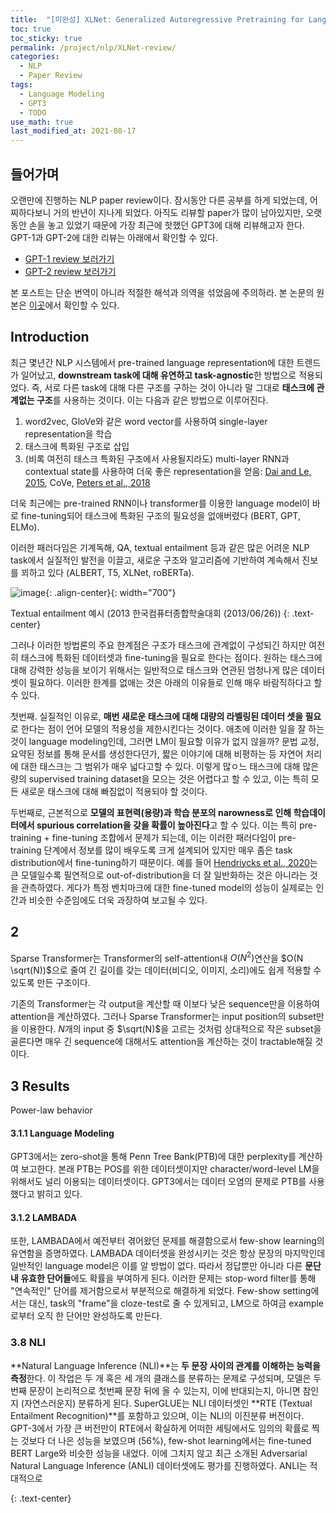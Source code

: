 ```yaml
---
title:  "[미완성] XLNet: Generalized Autoregressive Pretraining for Language Understanding review"
toc: true
toc_sticky: true
permalink: /project/nlp/XLNet-review/
categories:
  - NLP
  - Paper Review
tags:
  - Language Modeling
  - GPT3
  - TODO
use_math: true
last_modified_at: 2021-08-17
---
```


## 들어가며

오랜만에 진행하는 NLP paper review이다. 잠시동안 다른 공부를 하게 되었는데, 어찌하다보니 거의 반년이 지나게 되었다. 아직도 리뷰할 paper가 많이 남아있지만, 오랫동안 손을 놓고 있었기 때문에 가장 최근에 핫했던 GPT3에 대해 리뷰해고자 한다. GPT-1과 GPT-2에 대한 리뷰는 아래에서 확인할 수 있다.

- [GPT-1 review 보러가기](/project/nlp/gpt1/)
- [GPT-2 review 보러가기](/project/nlp/gpt2-review/)

본 포스트는 단순 번역이 아니라 적절한 해석과 의역을 섞었음에 주의하라. 본 논문의 원본은 [이곳](https://arxiv.org/pdf/2005.14165.pdf)에서 확인할 수 있다.


## Introduction

최근 몇년간 NLP 시스템에서 pre-trained language representation에 대한 트렌드가 일어났고, **downstream task에 대해 유연하고 task-agnostic**한 방법으로 적용되었다. 즉, 서로 다른 task에 대해 다른 구조를 구하는 것이 아니라 말 그대로 **태스크에 관계없는 구조**를 사용하는 것이다. 이는 다음과 같은 방법으로 이루어진다.

1. word2vec, GloVe와 같은 word vector를 사용하여 single-layer representation을 학습
2. 태스크에 특화된 구조로 삽입
3. (비록 여전히 태스크 특화된 구조에서 사용될지라도) multi-layer RNN과 contextual state를 사용하여 더욱 좋은 representation을 얻음: [Dai and Le, 2015](https://dl.acm.org/doi/10.5555/2969442.2969583), CoVe, [Peters et al., 2018](https://aclanthology.org/D18-1179.pdf)

더욱 최근에는 pre-trained RNN이나 transformer를 이용한 language model이 바로 fine-tuning되어 태스크에 특화된 구조의 필요성을 없애버렸다 (BERT, GPT, ELMo).

이러한 패러다임은 기계독해, QA, textual entailment 등과 같은 많은 어려운 NLP task에서 실질적인 발전을 이끌고, 새로운 구조와 알고리즘에 기반하여 계속해서 진보를 꾀하고 있다 (ALBERT, T5, XLNet, roBERTa).

![image](https://user-images.githubusercontent.com/47516855/126507330-870807b5-65b3-45a5-a943-e878d3551497.png){: .align-center}{: width="700"}

Textual entailment 예시 (2013 한국컴퓨터종합학술대회 (2013/06/26))
{: .text-center}

그러나 이러한 방법론의 주요 한계점은 구조가 태스크에 관계없이 구성되긴 하지만 여전히 태스크에 특화된 데이터셋과 fine-tuning을 필요로 한다는 점이다. 원하는 태스크에 대해 강력한 성능을 보이기 위해서는 일반적으로 태스크와 연관된 엄청나게 많은 데이터셋이 필요하다. 이러한 한계를 없애는 것은 아래의 이유들로 인해 매우 바람직하다고 할 수 있다.

첫번째. 실질적인 이유로, **매번 새로운 태스크에 대해 대량의 라벨링된 데이터 셋을 필요**로 한다는 점이 언어 모델의 적용성을 제한시킨다는 것이다. 애초에 이러한 일을 잘 하는 것이 language modeling인데, 그러면 LM이 필요할 이유가 없지 않을까? 문법 교정, 요약된 정보를 통해 문서를 생성한다던가, 짧은 이야기에 대해 비평하는 등 자연어 처리에 대한 태스크는 그 범위가 매우 넓다고할 수 있다. 이렇게 많ㅇ느 태스크에 대해 많은 량의 supervised training dataset을 모으는 것은 어렵다고 할 수 있고, 이는 특히 모든 새로운 태스크에 대해 빠짐없이 적용되야 할 것이다.

두번째로, 근본적으로 **모델의 표현력(용량)과 학습 분포의 narowness로 인해 학습데이터에서 spurious correlation을 갖을 확률이 높아진다**고 할 수 있다. 이는 특히 pre-training + fine-tuning 조합에서 문제가 되는데, 이는 이러한 패러다임이 pre-training 단계에서 정보를 많이 배우도록 크게 설계되어 있지만 매우 좀은 task distribution에서 fine-tuning하기 때문이다. 예를 들어 [Hendriycks et al., 2020](https://arxiv.org/abs/2004.06100)는 큰 모델일수록 필연적으로 out-of-distribution을 더 잘 일반화하는 것은 아니라는 것을 관측하였다. 게다가 특정 벤치마크에 대한 fine-tuned model의 성능이 실제로는 인간과 비슷한 수준임에도 더욱 과장하여 보고될 수 있다.




## 2

Sparse Transformer는 Transformer의 self-attention내 $O(N^2)$연산을 $O(N \sqrt(N))$으로 줄여 긴 길이를 갖는 데이터(비디오, 이미지, 소리)에도 쉽게 적용할 수 있도록 만든 구조이다. 

기존의 Transformer는 각 output을 계산할 때 이보다 낮은 sequence만을 이용하여 attention을 계산하였다. 그러나 Sparse Transformer는 input position의 subset만을 이용한다. $N$개의 input 중 $\sqrt(N)$을 고르는 것처럼 상대적으로 작은 subset을 골른다면 매우 긴 sequence에 대해서도 attention을 계산하는 것이 tractable해질 것이다. 

## 3 Results

Power-law behavior

#### 3.1.1 Language Modeling

GPT3에서는 zero-shot을 통해 Penn Tree Bank(PTB)에 대한 perplexity를 계산하여 보고한다. 본래 PTB는 POS를 위한 데이터셋이지만 character/word-level LM을 위해서도 널리 이용되는 데이터셋이다. GPT3에서는 데이터 오염의 문제로 PTB를 사용했다고 밝히고 있다.

#### 3.1.2 LAMBADA

또한, LAMBADA에서 예전부터 겪어왔던 문제를 해결함으로서 few-show learning의 유연함을 증명하였다. LAMBADA 데이터셋을 완성시키는 것은 항상 문장의 마지막인데 일반적인 language model은 이를 알 방법이 없다. 따라서 정답뿐만 아니라 다른 **문단 내 유효한 단어들**에도 확률을 부여하게 된다. 이러한 문제는 stop-word filter를 통해 "연속적인" 단어를 제거함으로서 부분적으로 해결하게 되었다. Few-show setting에서는 대신, task의 "frame"을 cloze-test로 줄 수 있게되고, LM으로 하여금 example로부터 오직 한 단어만 완성하도록 만든다.


### 3.8 NLI

**Natural Language Inference (NLI)**는 **두 문장 사이의 관계를 이해하는 능력을 측정**한다. 이 작업은 두 개 혹은 세 개의 클래스를 분류하는 문제로 구성되며, 모델은 두번째 문장이 논리적으로 첫번째 문장 뒤에 올 수 있는지, 이에 반대되는지, 아니면 참인지 (자연스러운지) 분류하게 된다. SuperGLUE는 NLI 데이터셋인 **RTE (Textual Entailment Recognition)**를 포함하고 있으며, 이는 NLI의 이진분류 버전이다. GPT-3에서 가장 큰 버전만이 RTE에서 확실하게 어떠한 세팅에서도 임의의 확률로 찍는 것보다 더 나은 성능을 보였으며 (56%), few-shot learning에서는 fine-tuned BERT Large와 비슷한 성능을 내었다. 이에 그치지 않고 최근 소개된 Adversarial Natural Language Inference (ANLI) 데이터셋에도 평가를 진행하였다. ANLI는 적대적으로 




{: .text-center}
